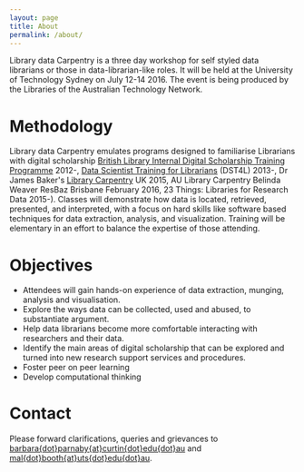 ```yaml
---
layout: page
title: About
permalink: /about/
---
```


Library data Carpentry is a three day workshop for self styled data librarians or those in data-librarian-like roles. It will be held at the University of Technology Sydney on July 12-14 2016. The event is being produced by the Libraries of the Australian Technology Network. 

# Methodology

Library data Carpentry emulates programs designed to familiarise Librarians with digital scholarship [British Library Internal Digital Scholarship Training Programme](http://britishlibrary.typepad.co.uk/digital-scholarship/2014/10/british-library-digital-scholarship-training-programme-round-up-of-resources-you-can-use.html) 2012-, [Data Scientist Training for Librarians](http://altbibl.io/dst4l/) (DST4L) 2013-, Dr James Baker's [Library Carpentry](http://librarycarpentry.github.io/) UK 2015, AU Library Carpentry Belinda Weaver ResBaz Brisbane February 2016, 23 Things: Libraries for Research Data 2015-). Classes will demonstrate how data is located, retrieved, presented, and interpreted, with a focus on hard skills like software based techniques for data extraction, analysis, and visualization. Training will be elementary in an effort to balance the expertise of those attending.

# Objectives

* Attendees will gain hands-on experience of data extraction, munging, analysis and visualisation.
* Explore the ways data can be collected, used and abused, to substantiate argument.
* Help data librarians become more comfortable interacting with researchers and their data.
* Identify the main areas of digital scholarship that can be explored and turned into new research support services and procedures.
* Foster peer on peer learning
* Develop computational thinking

# Contact

Please forward clarifications, queries and grievances to [barbara{dot}parnaby{at}curtin{dot}edu{dot}au](barbara.parnaby@curtin.edu.au) and [mal{dot}booth{at}uts{dot}edu{dot}au](mal.booth@uts.edu.au).

